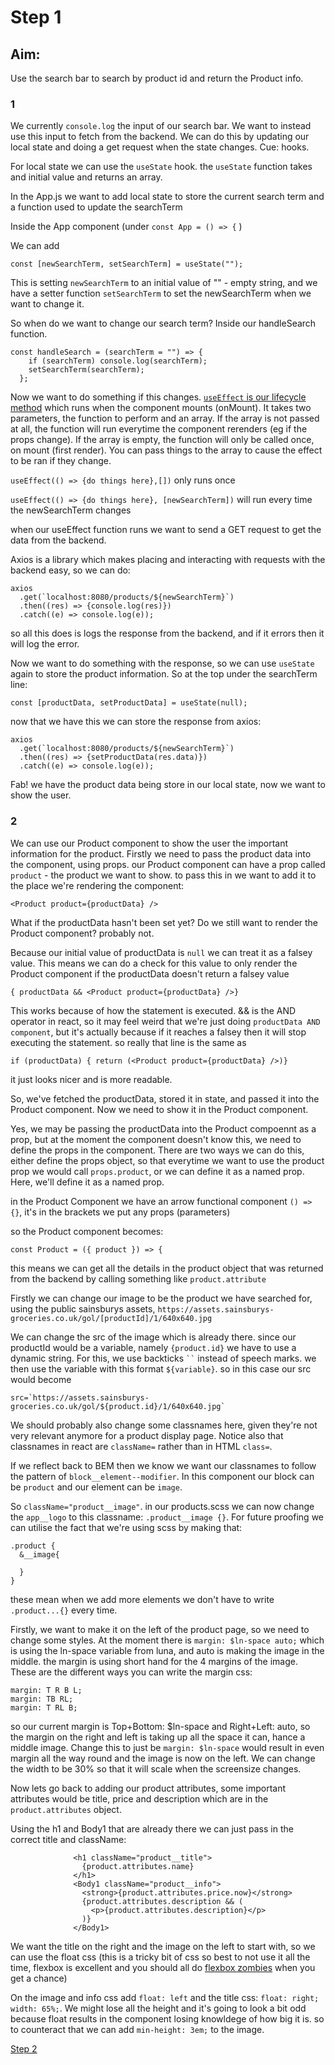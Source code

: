 # Step 1

## Aim:

Use the search bar to search by product id and return the Product info.

### 1

We currently `console.log` the input of our search bar. We want to instead use this input to fetch from the backend. We can do this by updating our local state and doing a get request when the state changes. Cue: hooks.

For local state we can use the `useState` hook. the `useState` function takes and initial value and returns an array.

In the App.js we want to add local state to store the current search term and a function used to update the searchTerm

Inside the App component (under `const App = () => {` )

We can add

```
const [newSearchTerm, setSearchTerm] = useState("");
```

This is setting `newSearchTerm` to an initial value of "" - empty string, and we have a setter function `setSearchTerm` to set the newSearchTerm when we want to change it.

So when do we want to change our search term? Inside our handleSearch function.

```
const handleSearch = (searchTerm = "") => {
    if (searchTerm) console.log(searchTerm);
    setSearchTerm(searchTerm);
  };
```

Now we want to do something if this changes. [`useEffect` is our lifecycle method](https://reactjs.org/docs/hooks-effect.html) which runs when the component mounts (onMount). It takes two parameters, the function to perform and an array. If the array is not passed at all, the function will run everytime the component rerenders (eg if the props change). If the array is empty, the function will only be called once, on mount (first render). You can pass things to the array to cause the effect to be ran if they change.

`useEffect(() => {do things here},[])` only runs once

`useEffect(() => {do things here}, [newSearchTerm])` will run every time the newSearchTerm changes

when our useEffect function runs we want to send a GET request to get the data from the backend.

Axios is a library which makes placing and interacting with requests with the backend easy, so we can do:

```
axios
  .get(`localhost:8080/products/${newSearchTerm}`)
  .then((res) => {console.log(res)})
  .catch((e) => console.log(e));
```

so all this does is logs the response from the backend, and if it errors then it will log the error.

Now we want to do something with the response, so we can use `useState` again to store the product information. So at the top under the searchTerm line:

```
const [productData, setProductData] = useState(null);
```

now that we have this we can store the response from axios:

```
axios
  .get(`localhost:8080/products/${newSearchTerm}`)
  .then((res) => {setProductData(res.data)})
  .catch((e) => console.log(e));
```

Fab! we have the product data being store in our local state, now we want to show the user.

### 2

We can use our Product component to show the user the important information for the product. Firstly we need to pass the product data into the component, using props.
our Product component can have a prop called `product` - the product we want to show.
to pass this in we want to add it to the place we're rendering the component:

```
<Product product={productData} />
```

What if the productData hasn't been set yet? Do we still want to render the Product component? probably not.

Because our initial value of productData is `null` we can treat it as a falsey value.
This means we can do a check for this value to only render the Product component if the productData doesn't return a falsey value

```
{ productData && <Product product={productData} />}
```

This works because of how the statement is executed. && is the AND operator in react, so it may feel weird that we're just doing `productData AND component`, but it's actually because if it reaches a falsey then it will stop executing the statement.
so really that line is the same as

```
if (productData) { return (<Product product={productData} />)}
```

it just looks nicer and is more readable.

So, we've fetched the productData, stored it in state, and passed it into the Product component. Now we need to show it in the Product component.

Yes, we may be passing the productData into the Product compoennt as a prop, but at the moment the component doesn't know this, we need to define the props in the component. There are two ways we can do this, either define the props object, so that everytime we want to use the product prop we would call `props.product`, or we can define it as a named prop. Here, we'll define it as a named prop.

in the Product Component we have an arrow functional component `() => {}`, it's in the brackets we put any props (parameters)

so the Product component becomes:

```
const Product = ({ product }) => {
```

this means we can get all the details in the product object that was returned from the backend by calling something like `product.attribute`

Firstly we can change our image to be the product we have searched for, using the public sainsburys assets, `https://assets.sainsburys-groceries.co.uk/gol/[productId]/1/640x640.jpg`

We can change the src of the image which is already there. since our productId would be a variable, namely `{product.id}` we have to use a dynamic string. For this, we use backticks
` `` ` instead of speech marks. we then use the variable with this format `${variable}`.
so in this case our src would become

```
src=`https://assets.sainsburys-groceries.co.uk/gol/${product.id}/1/640x640.jpg`
```

We should probably also change some classnames here, given they're not very relevant anymore for a product display page. Notice also that classnames in react are `className=` rather than in HTML `class=`.

If we reflect back to BEM then we know we want our classnames to follow the pattern of `block__element--modifier`. In this component our block can be `product` and our element can be `image`.

So `className="product__image"`.
in our products.scss we can now change the `app__logo` to this classname: `.product__image {}`.
For future proofing we can utilise the fact that we're using scss by making that:

```
.product {
  &__image{

  }
}
```

these mean when we add more elements we don't have to write `.product...{}` every time.

Firstly, we want to make it on the left of the product page, so we need to change some styles. At the moment there is `margin: $ln-space auto;` which is using the ln-space variable from luna, and auto is making the image in the middle. the margin is using short hand for the 4 margins of the image. These are the different ways you can write the margin css:

```
margin: T R B L;
margin: TB RL;
margin: T RL B;
```

so our current margin is Top+Bottom: \$ln-space and Right+Left: auto, so the margin on the right and left is taking up all the space it can, hance a middle image. Change this to just be `margin: $ln-space` would result in even margin all the way round and the image is now on the left.
We can change the width to be 30% so that it will scale when the screensize changes.

Now lets go back to adding our product attributes, some important attributes would be title, price and description which are in the `product.attributes` object.

Using the h1 and Body1 that are already there we can just pass in the correct title and className:

```
              <h1 className="product__title">
                {product.attributes.name}
              </h1>
              <Body1 className="product__info">
                <strong>{product.attributes.price.now}</strong>
                {product.attributes.description && (
                  <p>{product.attributes.description}</p>
                )}
              </Body1>
```

We want the title on the right and the image on the left to start with, so we can use the float css (this is a tricky bit of css so best to not use it all the time, flexbox is excellent and you should all do [flexbox zombies](https://geddski.teachable.com/p/flexbox-zombies) when you get a chance)

On the image and info css add `float: left` and the title css: `float: right; width: 65%;`. We might lose all the height and it's going to look a bit odd because float results in the component losing knowldege of how big it is. so to counteract that we can add `min-height: 3em;` to the image.

[Step 2](./STEP2.md)
